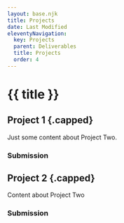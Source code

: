 ```yaml
---
layout: base.njk
title: Projects
date: Last Modified
eleventyNavigation:
  key: Projects
  parent: Deliverables
  title: Projects
  order: 4
---
```


# {{ title }}

## Project 1 {.capped}

Just some content about Project Two.

### Submission

## Project 2 {.capped}

Content about Project Two

### Submission
